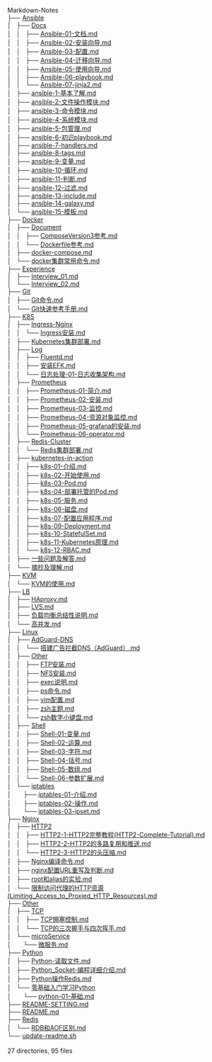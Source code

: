 Markdown-Notes<br/>
	├── <a href="https://github.com/opsxin/markdown-notes/blob/master/Ansible/">Ansible</a><br>
	│   ├── <a href="https://github.com/opsxin/markdown-notes/blob/master/Ansible/Docs/">Docs</a><br>
	│   │   ├── <a href="https://github.com/opsxin/markdown-notes/blob/master/Ansible/Docs/Ansible-01-%E6%96%87%E6%A1%A3.md">Ansible-01-文档.md</a><br>
	│   │   ├── <a href="https://github.com/opsxin/markdown-notes/blob/master/Ansible/Docs/Ansible-02-%E5%AE%89%E8%A3%85%E5%90%91%E5%AF%BC.md">Ansible-02-安装向导.md</a><br>
	│   │   ├── <a href="https://github.com/opsxin/markdown-notes/blob/master/Ansible/Docs/Ansible-03-%E9%85%8D%E7%BD%AE.md">Ansible-03-配置.md</a><br>
	│   │   ├── <a href="https://github.com/opsxin/markdown-notes/blob/master/Ansible/Docs/Ansible-04-%E8%BF%81%E7%A7%BB%E5%90%91%E5%AF%BC.md">Ansible-04-迁移向导.md</a><br>
	│   │   ├── <a href="https://github.com/opsxin/markdown-notes/blob/master/Ansible/Docs/Ansible-05-%E4%BD%BF%E7%94%A8%E5%90%91%E5%AF%BC.md">Ansible-05-使用向导.md</a><br>
	│   │   ├── <a href="https://github.com/opsxin/markdown-notes/blob/master/Ansible/Docs/Ansible-06-playbook.md">Ansible-06-playbook.md</a><br>
	│   │   └── <a href="https://github.com/opsxin/markdown-notes/blob/master/Ansible/Docs/Ansible-07-jinja2.md">Ansible-07-jinja2.md</a><br>
	│   ├── <a href="https://github.com/opsxin/markdown-notes/blob/master/Ansible/ansible-1-%E5%9F%BA%E6%9C%AC%E4%BA%86%E8%A7%A3.md">ansible-1-基本了解.md</a><br>
	│   ├── <a href="https://github.com/opsxin/markdown-notes/blob/master/Ansible/ansible-2-%E6%96%87%E4%BB%B6%E6%93%8D%E4%BD%9C%E6%A8%A1%E5%9D%97.md">ansible-2-文件操作模块.md</a><br>
	│   ├── <a href="https://github.com/opsxin/markdown-notes/blob/master/Ansible/ansible-3-%E5%91%BD%E4%BB%A4%E6%A8%A1%E5%9D%97.md">ansible-3-命令模块.md</a><br>
	│   ├── <a href="https://github.com/opsxin/markdown-notes/blob/master/Ansible/ansible-4-%E7%B3%BB%E7%BB%9F%E6%A8%A1%E5%9D%97.md">ansible-4-系统模块.md</a><br>
	│   ├── <a href="https://github.com/opsxin/markdown-notes/blob/master/Ansible/ansible-5-%E5%8C%85%E7%AE%A1%E7%90%86.md">ansible-5-包管理.md</a><br>
	│   ├── <a href="https://github.com/opsxin/markdown-notes/blob/master/Ansible/ansible-6-%E5%88%9D%E8%AF%86playbook.md">ansible-6-初识playbook.md</a><br>
	│   ├── <a href="https://github.com/opsxin/markdown-notes/blob/master/Ansible/ansible-7-handlers.md">ansible-7-handlers.md</a><br>
	│   ├── <a href="https://github.com/opsxin/markdown-notes/blob/master/Ansible/ansible-8-tags.md">ansible-8-tags.md</a><br>
	│   ├── <a href="https://github.com/opsxin/markdown-notes/blob/master/Ansible/ansible-9-%E5%8F%98%E9%87%8F.md">ansible-9-变量.md</a><br>
	│   ├── <a href="https://github.com/opsxin/markdown-notes/blob/master/Ansible/ansible-10-%E5%BE%AA%E7%8E%AF.md">ansible-10-循环.md</a><br>
	│   ├── <a href="https://github.com/opsxin/markdown-notes/blob/master/Ansible/ansible-11-%E5%88%A4%E6%96%AD.md">ansible-11-判断.md</a><br>
	│   ├── <a href="https://github.com/opsxin/markdown-notes/blob/master/Ansible/ansible-12-%E8%BF%87%E6%BB%A4.md">ansible-12-过滤.md</a><br>
	│   ├── <a href="https://github.com/opsxin/markdown-notes/blob/master/Ansible/ansible-13-include.md">ansible-13-include.md</a><br>
	│   ├── <a href="https://github.com/opsxin/markdown-notes/blob/master/Ansible/ansible-14-galaxy.md">ansible-14-galaxy.md</a><br>
	│   └── <a href="https://github.com/opsxin/markdown-notes/blob/master/Ansible/ansible-15-%E6%A8%A1%E6%9D%BF.md">ansible-15-模板.md</a><br>
	├── <a href="https://github.com/opsxin/markdown-notes/blob/master/Docker/">Docker</a><br>
	│   ├── <a href="https://github.com/opsxin/markdown-notes/blob/master/Docker/Document/">Document</a><br>
	│   │   ├── <a href="https://github.com/opsxin/markdown-notes/blob/master/Docker/Document/ComposeVersion3%E5%8F%82%E8%80%83.md">ComposeVersion3参考.md</a><br>
	│   │   └── <a href="https://github.com/opsxin/markdown-notes/blob/master/Docker/Document/Dockerfile%E5%8F%82%E8%80%83.md">Dockerfile参考.md</a><br>
	│   ├── <a href="https://github.com/opsxin/markdown-notes/blob/master/Docker/docker-compose.md">docker-compose.md</a><br>
	│   └── <a href="https://github.com/opsxin/markdown-notes/blob/master/Docker/docker%E9%9B%86%E7%BE%A4%E5%B8%B8%E7%94%A8%E5%91%BD%E4%BB%A4.md">docker集群常用命令.md</a><br>
	├── <a href="https://github.com/opsxin/markdown-notes/blob/master/Experience/">Experience</a><br>
	│   ├── <a href="https://github.com/opsxin/markdown-notes/blob/master/Experience/Interview_01.md">Interview_01.md</a><br>
	│   └── <a href="https://github.com/opsxin/markdown-notes/blob/master/Experience/Interview_02.md">Interview_02.md</a><br>
	├── <a href="https://github.com/opsxin/markdown-notes/blob/master/Git/">Git</a><br>
	│   ├── <a href="https://github.com/opsxin/markdown-notes/blob/master/Git/Git%E5%91%BD%E4%BB%A4.md">Git命令.md</a><br>
	│   └── <a href="https://github.com/opsxin/markdown-notes/blob/master/Git/Git%E5%BF%AB%E9%80%9F%E5%8F%82%E8%80%83%E6%89%8B%E5%86%8C.md">Git快速参考手册.md</a><br>
	├── <a href="https://github.com/opsxin/markdown-notes/blob/master/K8S/">K8S</a><br>
	│   ├── <a href="https://github.com/opsxin/markdown-notes/blob/master/K8S/Ingress-Nginx/">Ingress-Nginx</a><br>
	│   │   └── <a href="https://github.com/opsxin/markdown-notes/blob/master/K8S/Ingress-Nginx/Ingress%E5%AE%89%E8%A3%85.md">Ingress安装.md</a><br>
	│   ├── <a href="https://github.com/opsxin/markdown-notes/blob/master/K8S/Kubernetes%E9%9B%86%E7%BE%A4%E9%83%A8%E7%BD%B2.md">Kubernetes集群部署.md</a><br>
	│   ├── <a href="https://github.com/opsxin/markdown-notes/blob/master/K8S/Log/">Log</a><br>
	│   │   ├── <a href="https://github.com/opsxin/markdown-notes/blob/master/K8S/Log/Fluentd.md">Fluentd.md</a><br>
	│   │   ├── <a href="https://github.com/opsxin/markdown-notes/blob/master/K8S/Log/%E5%AE%89%E8%A3%85EFK.md">安装EFK.md</a><br>
	│   │   └── <a href="https://github.com/opsxin/markdown-notes/blob/master/K8S/Log/%E6%97%A5%E5%BF%97%E5%A4%84%E7%90%86-01-%E6%97%A5%E5%BF%97%E6%94%B6%E9%9B%86%E6%9E%B6%E6%9E%84.md">日志处理-01-日志收集架构.md</a><br>
	│   ├── <a href="https://github.com/opsxin/markdown-notes/blob/master/K8S/Prometheus/">Prometheus</a><br>
	│   │   ├── <a href="https://github.com/opsxin/markdown-notes/blob/master/K8S/Prometheus/Prometheus-01-%E7%AE%80%E4%BB%8B.md">Prometheus-01-简介.md</a><br>
	│   │   ├── <a href="https://github.com/opsxin/markdown-notes/blob/master/K8S/Prometheus/Prometheus-02-%E5%AE%89%E8%A3%85.md">Prometheus-02-安装.md</a><br>
	│   │   ├── <a href="https://github.com/opsxin/markdown-notes/blob/master/K8S/Prometheus/Prometheus-03-%E7%9B%91%E6%8E%A7.md">Prometheus-03-监控.md</a><br>
	│   │   ├── <a href="https://github.com/opsxin/markdown-notes/blob/master/K8S/Prometheus/Prometheus-04-%E8%B5%84%E6%BA%90%E5%AF%B9%E8%B1%A1%E7%9B%91%E6%8E%A7.md">Prometheus-04-资源对象监控.md</a><br>
	│   │   ├── <a href="https://github.com/opsxin/markdown-notes/blob/master/K8S/Prometheus/Prometheus-05-grafana%E7%9A%84%E5%AE%89%E8%A3%85.md">Prometheus-05-grafana的安装.md</a><br>
	│   │   └── <a href="https://github.com/opsxin/markdown-notes/blob/master/K8S/Prometheus/Prometheus-06-operator.md">Prometheus-06-operator.md</a><br>
	│   ├── <a href="https://github.com/opsxin/markdown-notes/blob/master/K8S/Redis-Cluster/">Redis-Cluster</a><br>
	│   │   └── <a href="https://github.com/opsxin/markdown-notes/blob/master/K8S/Redis-Cluster/Redis%E9%9B%86%E7%BE%A4%E9%83%A8%E7%BD%B2.md">Redis集群部署.md</a><br>
	│   ├── <a href="https://github.com/opsxin/markdown-notes/blob/master/K8S/kubernetes-in-action/">kubernetes-in-action</a><br>
	│   │   ├── <a href="https://github.com/opsxin/markdown-notes/blob/master/K8S/kubernetes-in-action/k8s-01-%E4%BB%8B%E7%BB%8D.md">k8s-01-介绍.md</a><br>
	│   │   ├── <a href="https://github.com/opsxin/markdown-notes/blob/master/K8S/kubernetes-in-action/k8s-02-%E5%BC%80%E5%A7%8B%E4%BD%BF%E7%94%A8.md">k8s-02-开始使用.md</a><br>
	│   │   ├── <a href="https://github.com/opsxin/markdown-notes/blob/master/K8S/kubernetes-in-action/k8s-03-Pod.md">k8s-03-Pod.md</a><br>
	│   │   ├── <a href="https://github.com/opsxin/markdown-notes/blob/master/K8S/kubernetes-in-action/k8s-04-%E9%83%A8%E7%BD%B2%E6%89%98%E7%AE%A1%E7%9A%84Pod.md">k8s-04-部署托管的Pod.md</a><br>
	│   │   ├── <a href="https://github.com/opsxin/markdown-notes/blob/master/K8S/kubernetes-in-action/k8s-05-%E6%9C%8D%E5%8A%A1.md">k8s-05-服务.md</a><br>
	│   │   ├── <a href="https://github.com/opsxin/markdown-notes/blob/master/K8S/kubernetes-in-action/k8s-06-%E7%A3%81%E7%9B%98.md">k8s-06-磁盘.md</a><br>
	│   │   ├── <a href="https://github.com/opsxin/markdown-notes/blob/master/K8S/kubernetes-in-action/k8s-07-%E9%85%8D%E7%BD%AE%E5%BA%94%E7%94%A8%E7%A8%8B%E5%BA%8F.md">k8s-07-配置应用程序.md</a><br>
	│   │   ├── <a href="https://github.com/opsxin/markdown-notes/blob/master/K8S/kubernetes-in-action/k8s-09-Deployment.md">k8s-09-Deployment.md</a><br>
	│   │   ├── <a href="https://github.com/opsxin/markdown-notes/blob/master/K8S/kubernetes-in-action/k8s-10-StatefulSet.md">k8s-10-StatefulSet.md</a><br>
	│   │   ├── <a href="https://github.com/opsxin/markdown-notes/blob/master/K8S/kubernetes-in-action/k8s-11-Kubernetes%E5%8E%9F%E7%90%86.md">k8s-11-Kubernetes原理.md</a><br>
	│   │   └── <a href="https://github.com/opsxin/markdown-notes/blob/master/K8S/kubernetes-in-action/k8s-12-RBAC.md">k8s-12-RBAC.md</a><br>
	│   ├── <a href="https://github.com/opsxin/markdown-notes/blob/master/K8S/%E4%B8%80%E4%BA%9B%E9%97%AE%E9%A2%98%E5%8F%8A%E8%A7%A3%E7%AD%94.md">一些问题及解答.md</a><br>
	│   └── <a href="https://github.com/opsxin/markdown-notes/blob/master/K8S/%E6%91%98%E6%8A%84%E5%8F%8A%E7%90%86%E8%A7%A3.md">摘抄及理解.md</a><br>
	├── <a href="https://github.com/opsxin/markdown-notes/blob/master/KVM/">KVM</a><br>
	│   └── <a href="https://github.com/opsxin/markdown-notes/blob/master/KVM/KVM%E7%9A%84%E4%BD%BF%E7%94%A8.md">KVM的使用.md</a><br>
	├── <a href="https://github.com/opsxin/markdown-notes/blob/master/LB/">LB</a><br>
	│   ├── <a href="https://github.com/opsxin/markdown-notes/blob/master/LB/HAproxy.md">HAproxy.md</a><br>
	│   ├── <a href="https://github.com/opsxin/markdown-notes/blob/master/LB/LVS.md">LVS.md</a><br>
	│   ├── <a href="https://github.com/opsxin/markdown-notes/blob/master/LB/%E8%B4%9F%E8%BD%BD%E5%9D%87%E8%A1%A1%E6%80%BB%E7%BB%93%E6%80%A7%E8%AF%B4%E6%98%8E.md">负载均衡总结性说明.md</a><br>
	│   └── <a href="https://github.com/opsxin/markdown-notes/blob/master/LB/%E9%AB%98%E5%B9%B6%E5%8F%91.md">高并发.md</a><br>
	├── <a href="https://github.com/opsxin/markdown-notes/blob/master/Linux/">Linux</a><br>
	│   ├── <a href="https://github.com/opsxin/markdown-notes/blob/master/Linux/AdGuard-DNS/">AdGuard-DNS</a><br>
	│   │   └── <a href="https://github.com/opsxin/markdown-notes/blob/master/Linux/AdGuard-DNS/%E6%90%AD%E5%BB%BA%E5%B9%BF%E5%91%8A%E6%8B%A6%E6%88%AADNS%EF%BC%88AdGuard%EF%BC%89.md">搭建广告拦截DNS（AdGuard）.md</a><br>
	│   ├── <a href="https://github.com/opsxin/markdown-notes/blob/master/Linux/Other/">Other</a><br>
	│   │   ├── <a href="https://github.com/opsxin/markdown-notes/blob/master/Linux/Other/FTP%E5%AE%89%E8%A3%85.md">FTP安装.md</a><br>
	│   │   ├── <a href="https://github.com/opsxin/markdown-notes/blob/master/Linux/Other/NFS%E5%AE%89%E8%A3%85.md">NFS安装.md</a><br>
	│   │   ├── <a href="https://github.com/opsxin/markdown-notes/blob/master/Linux/Other/exec%E8%AF%B4%E6%98%8E.md">exec说明.md</a><br>
	│   │   ├── <a href="https://github.com/opsxin/markdown-notes/blob/master/Linux/Other/ps%E5%91%BD%E4%BB%A4.md">ps命令.md</a><br>
	│   │   ├── <a href="https://github.com/opsxin/markdown-notes/blob/master/Linux/Other/vim%E9%85%8D%E7%BD%AE.md">vim配置.md</a><br>
	│   │   ├── <a href="https://github.com/opsxin/markdown-notes/blob/master/Linux/Other/zsh%E4%B8%BB%E9%A2%98.md">zsh主题.md</a><br>
	│   │   └── <a href="https://github.com/opsxin/markdown-notes/blob/master/Linux/Other/zsh%E6%95%B0%E5%AD%97%E5%B0%8F%E9%94%AE%E7%9B%98.md">zsh数字小键盘.md</a><br>
	│   ├── <a href="https://github.com/opsxin/markdown-notes/blob/master/Linux/Shell/">Shell</a><br>
	│   │   ├── <a href="https://github.com/opsxin/markdown-notes/blob/master/Linux/Shell/Shell-01-%E5%8F%98%E9%87%8F.md">Shell-01-变量.md</a><br>
	│   │   ├── <a href="https://github.com/opsxin/markdown-notes/blob/master/Linux/Shell/Shell-02-%E8%BF%90%E7%AE%97.md">Shell-02-运算.md</a><br>
	│   │   ├── <a href="https://github.com/opsxin/markdown-notes/blob/master/Linux/Shell/Shell-03-%E5%AD%97%E7%AC%A6.md">Shell-03-字符.md</a><br>
	│   │   ├── <a href="https://github.com/opsxin/markdown-notes/blob/master/Linux/Shell/Shell-04-%E6%8B%AC%E5%8F%B7.md">Shell-04-括号.md</a><br>
	│   │   ├── <a href="https://github.com/opsxin/markdown-notes/blob/master/Linux/Shell/Shell-05-%E6%95%B0%E7%BB%84.md">Shell-05-数组.md</a><br>
	│   │   └── <a href="https://github.com/opsxin/markdown-notes/blob/master/Linux/Shell/Shell-06-%E5%8F%82%E6%95%B0%E6%89%A9%E5%B1%95.md">Shell-06-参数扩展.md</a><br>
	│   └── <a href="https://github.com/opsxin/markdown-notes/blob/master/Linux/iptables/">iptables</a><br>
	│   &nbsp;&nbsp;&nbsp; ├── <a href="https://github.com/opsxin/markdown-notes/blob/master/Linux/iptables/iptables-01-%E4%BB%8B%E7%BB%8D.md">iptables-01-介绍.md</a><br>
	│   &nbsp;&nbsp;&nbsp; ├── <a href="https://github.com/opsxin/markdown-notes/blob/master/Linux/iptables/iptables-02-%E6%93%8D%E4%BD%9C.md">iptables-02-操作.md</a><br>
	│   &nbsp;&nbsp;&nbsp; └── <a href="https://github.com/opsxin/markdown-notes/blob/master/Linux/iptables/iptables-03-ipset.md">iptables-03-ipset.md</a><br>
	├── <a href="https://github.com/opsxin/markdown-notes/blob/master/Nginx/">Nginx</a><br>
	│   ├── <a href="https://github.com/opsxin/markdown-notes/blob/master/Nginx/HTTP2/">HTTP2</a><br>
	│   │   ├── <a href="https://github.com/opsxin/markdown-notes/blob/master/Nginx/HTTP2/HTTP2-1-HTTP2%E5%AE%8C%E6%95%B4%E6%95%99%E7%A8%8B(HTTP2-Complete-Tutorial).md">HTTP2-1-HTTP2完整教程(HTTP2-Complete-Tutorial).md</a><br>
	│   │   ├── <a href="https://github.com/opsxin/markdown-notes/blob/master/Nginx/HTTP2/HTTP2-2-HTTP2%E7%9A%84%E5%A4%9A%E8%B7%AF%E5%A4%8D%E7%94%A8%E5%92%8C%E6%8E%A8%E9%80%81.md">HTTP2-2-HTTP2的多路复用和推送.md</a><br>
	│   │   └── <a href="https://github.com/opsxin/markdown-notes/blob/master/Nginx/HTTP2/HTTP2-3-HTTP2%E7%9A%84%E5%A4%B4%E5%8E%8B%E7%BC%A9.md">HTTP2-3-HTTP2的头压缩.md</a><br>
	│   ├── <a href="https://github.com/opsxin/markdown-notes/blob/master/Nginx/Nginx%E7%BC%96%E8%AF%91%E5%91%BD%E4%BB%A4.md">Nginx编译命令.md</a><br>
	│   ├── <a href="https://github.com/opsxin/markdown-notes/blob/master/Nginx/nginx%E9%85%8D%E7%BD%AEURL%E9%87%8D%E5%86%99%E5%8F%8A%E5%88%A4%E6%96%AD.md">nginx配置URL重写及判断.md</a><br>
	│   ├── <a href="https://github.com/opsxin/markdown-notes/blob/master/Nginx/root%E5%92%8Calias%E7%9A%84%E5%AE%9E%E9%AA%8C.md">root和alias的实验.md</a><br>
	│   └── <a href="https://github.com/opsxin/markdown-notes/blob/master/Nginx/%E9%99%90%E5%88%B6%E8%AE%BF%E9%97%AE%E4%BB%A3%E7%90%86%E7%9A%84HTTP%E8%B5%84%E6%BA%90(Limiting_Access_to_Proxied_HTTP_Resources).md">限制访问代理的HTTP资源(Limiting_Access_to_Proxied_HTTP_Resources).md</a><br>
	├── <a href="https://github.com/opsxin/markdown-notes/blob/master/Other/">Other</a><br>
	│   ├── <a href="https://github.com/opsxin/markdown-notes/blob/master/Other/TCP/">TCP</a><br>
	│   │   ├── <a href="https://github.com/opsxin/markdown-notes/blob/master/Other/TCP/TCP%E6%8B%A5%E5%A1%9E%E6%8E%A7%E5%88%B6.md">TCP拥塞控制.md</a><br>
	│   │   └── <a href="https://github.com/opsxin/markdown-notes/blob/master/Other/TCP/TCP%E7%9A%84%E4%B8%89%E6%AC%A1%E6%8F%A1%E6%89%8B%E4%B8%8E%E5%9B%9B%E6%AC%A1%E6%8C%A5%E6%89%8B.md">TCP的三次握手与四次挥手.md</a><br>
	│   └── <a href="https://github.com/opsxin/markdown-notes/blob/master/Other/microService/">microService</a><br>
	│   &nbsp;&nbsp;&nbsp; └── <a href="https://github.com/opsxin/markdown-notes/blob/master/Other/microService/%E5%BE%AE%E6%9C%8D%E5%8A%A1.md">微服务.md</a><br>
	├── <a href="https://github.com/opsxin/markdown-notes/blob/master/Python/">Python</a><br>
	│   ├── <a href="https://github.com/opsxin/markdown-notes/blob/master/Python/Python-%E8%AF%BB%E5%8F%96%E6%96%87%E4%BB%B6.md">Python-读取文件.md</a><br>
	│   ├── <a href="https://github.com/opsxin/markdown-notes/blob/master/Python/Python_Socket-%E7%BC%96%E7%A8%8B%E8%AF%A6%E7%BB%86%E4%BB%8B%E7%BB%8D.md">Python_Socket-编程详细介绍.md</a><br>
	│   ├── <a href="https://github.com/opsxin/markdown-notes/blob/master/Python/Python%E6%93%8D%E4%BD%9CRedis.md">Python操作Redis.md</a><br>
	│   └── <a href="https://github.com/opsxin/markdown-notes/blob/master/Python/%E9%9B%B6%E5%9F%BA%E7%A1%80%E5%85%A5%E9%97%A8%E5%AD%A6%E4%B9%A0Python/">零基础入门学习Python</a><br>
	│   &nbsp;&nbsp;&nbsp; └── <a href="https://github.com/opsxin/markdown-notes/blob/master/Python/%E9%9B%B6%E5%9F%BA%E7%A1%80%E5%85%A5%E9%97%A8%E5%AD%A6%E4%B9%A0Python/python-01-%E5%9F%BA%E7%A1%80.md">python-01-基础.md</a><br>
	├── <a href="https://github.com/opsxin/markdown-notes/blob/master/README-SETTING.md">README-SETTING.md</a><br>
	├── <a href="https://github.com/opsxin/markdown-notes/blob/master/README.md">README.md</a><br>
	├── <a href="https://github.com/opsxin/markdown-notes/blob/master/Redis/">Redis</a><br>
	│   └── <a href="https://github.com/opsxin/markdown-notes/blob/master/Redis/RDB%E5%92%8CAOF%E5%8C%BA%E5%88%AB.md">RDB和AOF区别.md</a><br>
	└── <a href="https://github.com/opsxin/markdown-notes/blob/master/update-readme.sh">update-readme.sh</a><br>
<br/>27 directories, 95 files
